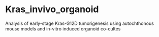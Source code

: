# Kras_invivo_organoid
Analysis of early-stage Kras-G12D tumorigenesis using autochthonous mouse models and in-vitro induced organoid co-cultes
